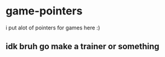 # game-pointers
i put alot of pointers for games here :)
## idk bruh go make a trainer or something
